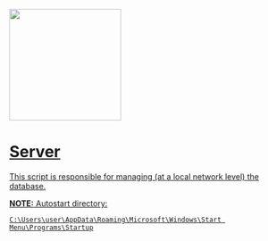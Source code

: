 
<p align="left">
    <a href="https://forthebadge.com">
    <img src="https://forthebadge.com/images/badges/works-on-my-machine.svg" width=200>
</p>

# Server

This script is responsible for managing (at a local network level) the database.

**NOTE:** Autostart directory:

```C:\Users\user\AppData\Roaming\Microsoft\Windows\Start Menu\Programs\Startup```